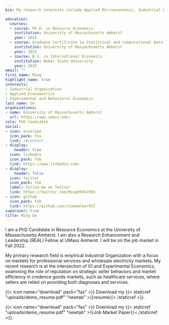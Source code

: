 ```yaml
---
bio: My research interests include Applied Microeconomics, Industrial Organization, and Experimental and Behavioral Economics.

education:
  courses:
  - course: Ph.D. in Resource Economics
    institution: University of Massachusetts Amherst
    year: 2023
  - course: Graduate Certificate in Statistical and Computational Data Science
    institution: University of Massachusetts Amherst
    year: 2023
  - course: B.S. in International Economics
    institution: Weber State University
    year: 2015
email: ""
first_name: Ming
highlight_name: true
interests:
- Industrial Organization
- Applied Econometrics
- Experimental and Behavioral Economics
last_name: Ge
organizations:
- name: University of Massachusetts Amherst
  url: https://www.umass.edu/
role: PhD Candidate
social:
- icon: envelope
  icon_pack: fas
  link: /#contact
- display:
    header: true
  icon: linkedin
  icon_pack: fab
  link: https://www.linkedin.com/
- display:
    header: false
  icon: twitter
  icon_pack: fab
  label: Follow me on Twitter
  link: https://twitter.com/Ming99451993
- icon: github
  icon_pack: fab
  link: https://github.com/slowwalker917
superuser: true
title: Ming Ge
---
```


I am a PhD Candidate in Resource Economics at the University of Massachusetts Amherst. I am also a Research Enhancement and Leadership (REAL) Fellow at UMass Amherst. I will be on the job market in Fall 2022.

My primary research field is empirical Industrial Organization with a focus on markets for professional services and wholesale electricity markets. My recent research is at the intersection of IO and Experimental Economics, examining the role of reputation on strategic seller behaviors and market efficiency in credence goods markets, such as healthcare services, where sellers are relied on providing both diagnoses and services.


{{< icon name="download" pack="fas" >}} Download my {{< staticref "uploads/demo_resume.pdf" "newtab" >}}resumé{{< /staticref >}}.

{{< icon name="download" pack="fas" >}} Download my {{< staticref "uploads/demo_resume.pdf" "newtab" >}}Job Market Paper{{< /staticref >}}.

